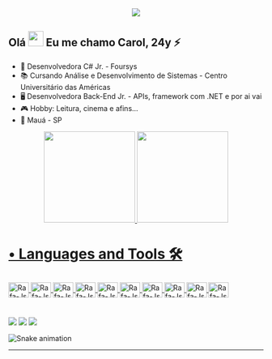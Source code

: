 <div align="center">
<img src="https://media.giphy.com/media/yYSSBtDgbbRzq/giphy.gif">
  </div>

## Olá <img src="https://raw.githubusercontent.com/kaueMarques/kaueMarques/master/hi.gif" width="30px"> Eu me chamo Carol, 24y ⚡

- 🏢 Desenvolvedora C# Jr. - Foursys
- 📚 Cursando Análise e Desenvolvimento de Sistemas - Centro Universitário das Américas
- 🖥 Desenvolvedora Back-End Jr. - APIs, framework com .NET e por ai vai
- 🎮 Hobby: Leitura, cinema e afins... 
- 📍 Mauá - SP

<div align = "center">
  <a href="https://github.com/Carol-Ramos">
  <img height="180em" src="https://github-readme-stats.vercel.app/api?username=Carol-Ramos&show_icons=true&theme=github_dark&include_all_commits=true&count_private=true"/>
  <img height="180em" src="https://github-readme-stats.vercel.app/api/top-langs/?username=Carol-Ramos&layout=compact&langs_count=7&theme=github_dark"/>
</div>
  
  <h1><p align="left">• Languages and Tools 🛠</p></h1>
  
<table><div style="display: inline_block" align = "left">
  <img align="center" alt="Rafa-Js" height="30" width="40" src="https://cdn.jsdelivr.net/gh/devicons/devicon/icons/csharp/csharp-original.svg"/>
  <img align="center" alt="Rafa-Js" height="30" width="40" src="https://cdn.jsdelivr.net/gh/devicons/devicon/icons/dotnetcore/dotnetcore-original.svg"/>
  <img align="center" alt="Rafa-Js" height="30" width="40" src="https://cdn.jsdelivr.net/gh/devicons/devicon/icons/html5/html5-original-wordmark.svg"/>
  <img align="center" alt="Rafa-Js" height="30" width="40" src="https://cdn.jsdelivr.net/gh/devicons/devicon/icons/javascript/javascript-original.svg"/>
  <img align="center" alt="Rafa-Js" height="30" width="40" src="https://cdn.jsdelivr.net/gh/devicons/devicon/icons/git/git-original-wordmark.svg"/>
  <img align="center" alt="Rafa-Js" height="30" width="40" src="https://cdn.jsdelivr.net/gh/devicons/devicon/icons/mysql/mysql-original-wordmark.svg"/>
  <img align="center" alt="Rafa-Js" height="30" width="40"src="https://cdn.jsdelivr.net/gh/devicons/devicon/icons/microsoftsqlserver/microsoftsqlserver-plain-wordmark.svg"/>
<img align="center" alt="Rafa-Js" height="30" width="40" src="https://cdn.jsdelivr.net/gh/devicons/devicon/icons/vuejs/vuejs-original-wordmark.svg"/>
<img align="center" alt="Rafa-Js" height="30" width="40" src="https://cdn.jsdelivr.net/gh/devicons/devicon/icons/visualstudio/visualstudio-plain.svg"/>
<img align="center" alt="Rafa-Js" height="30" width="40" src="https://cdn.jsdelivr.net/gh/devicons/devicon/icons/vscode/vscode-original.svg"/>       
</div></table>

###
  
<div> 
  <a href = "carolineramos98@outlook.com"><img src="https://img.shields.io/badge/Microsoft_Outlook-0078D4?style=for-the-badge&logo=microsoft-outlook&logoColor=white"></a>
  <a href="https://www.linkedin.com/in/caroline-ramos-345654168/" target="_blank"><img src="https://img.shields.io/badge/LinkedIn-0077B5?style=for-the-badge&logo=linkedin&logoColor=white" target="_blank"></a>   
  <a href = "(11)997732698"><img src="https://img.shields.io/badge/Telegram-2CA5E0?style=for-the-badge&logo=telegram&logoColor=white"></a>
  
  ![Snake animation](https://github.com/Carol-Ramos/Carol-Ramos/blob/output/github-contribution-grid-snake.svg)
  
</div>
<hr>

